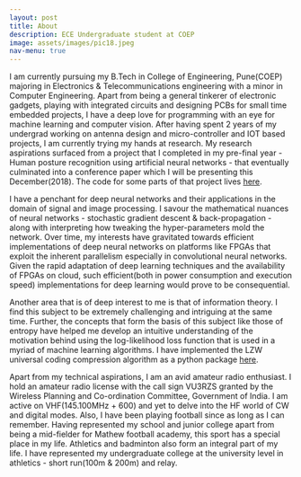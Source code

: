 ```yaml
---
layout: post
title: About
description: ECE Undergraduate student at COEP
image: assets/images/pic18.jpeg
nav-menu: true
---
```


I am currently pursuing my B.Tech in College of Engineering, Pune(COEP) majoring in Electronics & Telecommunications engineering with a minor in Computer Engineering. Apart from being a general tinkerer of electronic gadgets, playing with integrated circuits and designing PCBs for small time embedded projects, I have a deep love for programming with an eye for machine learning and computer vision. After having spent 2 years of my undergrad working on antenna design and micro-controller and IOT based projects, I am currently trying my hands at research. My research aspirations surfaced from a project that I completed in my pre-final year - Human posture recognition using artificial neural networks - that eventually culminated into a conference paper which I will be presenting this December(2018). The code for some parts of that project lives [here](https://github.com/pytholic97/SGD-Neural-Network).

I have a penchant for deep neural networks and their applications in the domain of signal and image processing. I savour the mathematical nuances of neural networks - stochastic gradient descent & back-propagation - along with interpreting how tweaking the hyper-parameters mold the network. Over time, my interests have gravitated towards efficient implementations of deep neural networks on platforms like FPGAs that exploit the inherent parallelism especially in convolutional neural networks. Given the rapid adaptation of deep learning techniques and the availability of FPGAs on cloud, such efficient(both in power consumption and execution speed) implementations for deep learning would prove to be consequential.

Another area that is of deep interest to me is that of information theory. I find this subject to be extremely challenging and intriguing at the same time. Further, the concepts that form the basis of this subject like those of entropy have helped me develop an intuitive understanding of the motivation behind using the log-likelihood loss function that is used in a myriad of machine learning algorithms. I have implemented the LZW universal coding compression algorithm as a python package [here](https://github.com/pytholic97/LZW-Text-File-Compression).

Apart from my technical aspirations, I am an avid amateur radio enthusiast. I hold an amateur radio license with the call sign VU3RZS granted by the Wireless Planning and Co-ordination Committee, Government of India. I am active on VHF(145.100MHz + 600) and yet to delve into the HF world of CW and digital modes. Also, I have been playing football since as long as I can remember. Having represented my school and junior college apart from being a mid-fielder for Mathew football academy, this sport has a special place in my life. Athletics and badminton also form an integral part of my life. I have represented my undergraduate college at the university level in athletics - short run(100m & 200m) and relay.
